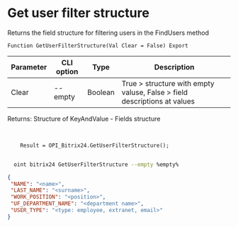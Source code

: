 ﻿---
sidebar_position: 8
---

# Get user filter structure
 Returns the field structure for filtering users in the FindUsers method



`Function GetUserFilterStructure(Val Clear = False) Export`

  | Parameter | CLI option | Type | Description |
  |-|-|-|-|
  | Clear | --empty | Boolean | True > structure with empty valuse, False > field descriptions at values |

  
  Returns:  Structure of KeyAndValue - Fields structure

<br/>




```bsl title="Code example"
    Result = OPI_Bitrix24.GetUserFilterStructure();
```



```sh title="CLI command example"
    
  oint bitrix24 GetUserFilterStructure --empty %empty%

```

```json title="Result"
{
 "NAME": "<name>",
 "LAST_NAME": "<surname>",
 "WORK_POSITION": "<position>",
 "UF_DEPARTMENT_NAME": "<department name>",
 "USER_TYPE": "<type: employee, extranet, email>"
}
```

